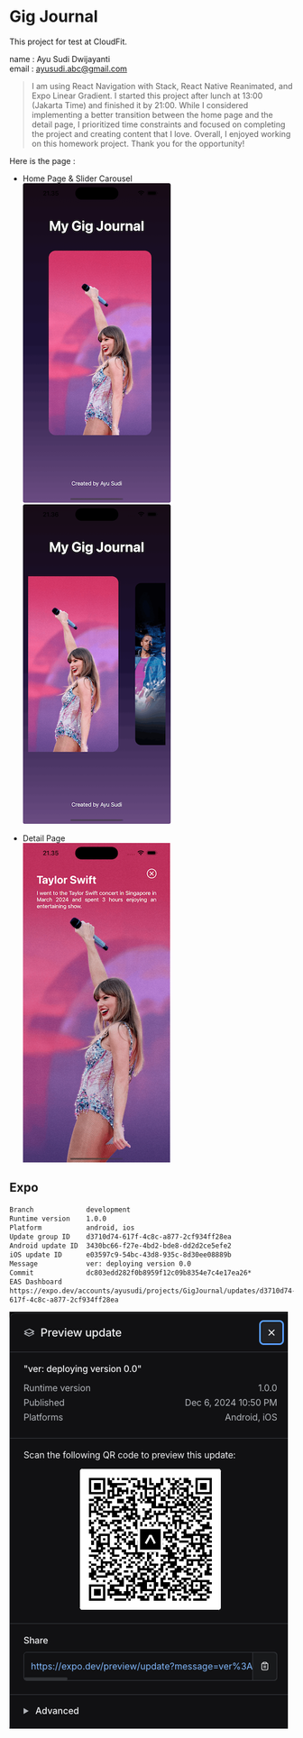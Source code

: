 # Gig Journal

This project for test at CloudFit.

name : Ayu Sudi Dwijayanti  
email : ayusudi.abc@gmail.com

> I am using React Navigation with Stack, React Native Reanimated, and Expo Linear Gradient. I started this project after lunch at 13:00 (Jakarta Time) and finished it by 21:00. While I considered implementing a better transition between the home page and the detail page, I prioritized time constraints and focused on completing the project and creating content that I love. Overall, I enjoyed working on this homework project. Thank you for the opportunity!

Here is the page :

- Home Page & Slider Carousel  
  ![Home Page](./screenshot/homepage.png)
  ![Slider](./screenshot/homepage-slide.png)

- Detail Page  
  ![Detail Page](./screenshot/detailpage.png)

## Expo

```
Branch             development
Runtime version    1.0.0
Platform           android, ios
Update group ID    d3710d74-617f-4c8c-a877-2cf934ff28ea
Android update ID  3430bc66-f27e-4bd2-bde8-dd2d2ce5efe2
iOS update ID      e03597c9-54bc-43d8-935c-8d30ee08889b
Message            ver: deploying version 0.0
Commit             dc803edd282f0b8959f12c09b8354e7c4e17ea26*
EAS Dashboard      https://expo.dev/accounts/ayusudi/projects/GigJournal/updates/d3710d74-617f-4c8c-a877-2cf934ff28ea
```

![scan](./screenshot/scan.png)
